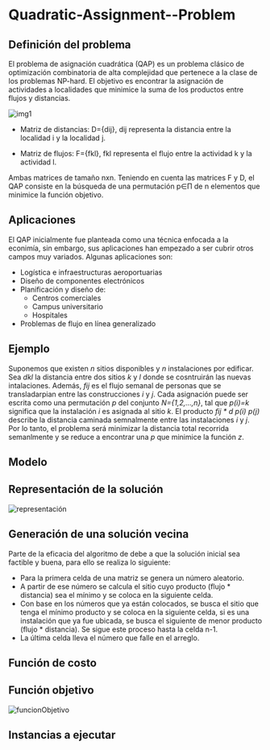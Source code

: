# Quadratic-Assignment--Problem

## Definición del problema
El problema de asignación cuadrática (QAP) es un problema clásico de optimización combinatoria de alta complejidad que pertenece a la clase de los problemas NP-hard. El objetivo es encontrar la asignación de actividades a localidades que minimice la suma de los productos entre flujos y distancias.

![img1](https://user-images.githubusercontent.com/25113662/160808642-f8d2d374-34d4-441b-b693-f810e3bc68f0.PNG)

* Matriz de distancias: D={dij}, dij representa la distancia entre la localidad i y la localidad j.

* Matriz de flujos: F={fkl}, fkl representa el flujo entre la actividad k y la actividad l.

Ambas matrices de tamaño nxn.
Teniendo en cuenta las matrices F y D, el QAP consiste en la búsqueda de una permutación p∈Π de n elementos que minimice la función objetivo.

## Aplicaciones
El QAP inicialmente fue planteada como una técnica enfocada a la econimía, sin embargo, sus aplicaciones han empezado a ser cubrir  otros campos muy variados. Algunas aplicaciones son:
* Logística e infraestructuras aeroportuarias
* Diseño de componentes electrónicos
* Planificación y diseño de:
  * Centros comerciales 
  * Campus universitario
  * Hospitales
* Problemas de flujo en línea generalizado
## Ejemplo
Suponemos que existen _n_ sitios disponibles y _n_ instalaciones por edificar. Sea _dkl_ la distancia entre dos sitios _k_ y _l_ donde se cosntruirán las nuevas intalaciones. Además, _fij_ es el flujo semanal de personas que se transladarpian entre las construcciones _i_ y _j_. Cada asignación puede ser escrita como una permutación _p_ del conjunto _N={1,2,...,n}_, tal que _p(i)=k_ significa que la instalación _i_ es asignada al sitio _k_. El producto _fij * d p(i) p(j)_ describe la distancia caminada semnalmente entre las instalaciones _i_ y _j_. Por lo tanto, el problema será minimizar la distancia total recorrida semanlmente y se reduce a encontrar una _p_ que minimice la función _z_.
## Modelo

## Representación de la solución
![representación](https://user-images.githubusercontent.com/25113662/160997841-78cd06e4-3dcc-4761-ab51-d8399ceaf7ad.PNG)

## Generación de una solución vecina
Parte de la eficacia del algoritmo de debe a que la solución inicial sea factible y buena, para ello se realiza lo siguiente:
* Para la primera celda de una matriz se genera un número aleatorio.
* A partir de ese número se calcula el sitio cuyo producto (flujo * distancia) sea el mínimo y se coloca en la siguiente celda.
* Con base en los números que ya están colocados, se busca el sitio que tenga el mínimo producto y se coloca en la siguiente celda, si es una instalación que ya fue ubicada, se busca el siguiente de menor producto (flujo * distancia). Se sigue este proceso hasta la celda n-1.
* La última celda lleva el número que falle en el arreglo.

## Función de costo
## Función objetivo
![funcionObjetivo](https://user-images.githubusercontent.com/25113662/160996333-e245e1e6-19fb-4702-abe4-eb5719f9c414.PNG)
## Instancias a ejecutar
